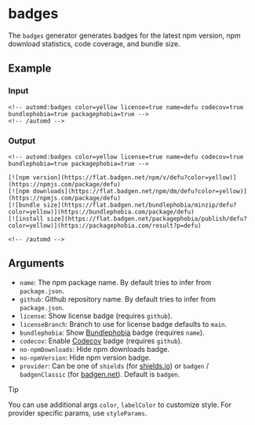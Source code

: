 # badges

The `badges` generator generates badges for the latest npm version, npm download statistics, code coverage, and bundle size.

<!-- automd:example generator=badges color=yellow license name=defu codecov bundlephobia packagephobia -->

## Example

### Input

    <!-- automd:badges color=yellow license=true name=defu codecov=true bundlephobia=true packagephobia=true -->
    <!-- /automd -->

### Output

    <!-- automd:badges color=yellow license=true name=defu codecov=true bundlephobia=true packagephobia=true -->
    
    [![npm version](https://flat.badgen.net/npm/v/defu?color=yellow)](https://npmjs.com/package/defu)
    [![npm downloads](https://flat.badgen.net/npm/dm/defu?color=yellow)](https://npmjs.com/package/defu)
    [![bundle size](https://flat.badgen.net/bundlephobia/minzip/defu?color=yellow)](https://bundlephobia.com/package/defu)
    [![install size](https://flat.badgen.net/packagephobia/publish/defu?color=yellow)](https://packagephobia.com/result?p=defu)
    
    <!-- /automd -->

<!-- /automd -->

## Arguments

- `name`: The npm package name. By default tries to infer from `package.json`.
- `github`: Github repository name. By default tries to infer from `package.json`.
- `license`: Show license badge (requires `github`).
- `licenseBranch`: Branch to use for license badge defaults to `main`.
- `bundlephobia`: Show [Bundlephobia](https://bundlephobia.com/) badge (requires `name`).
- `codecov`: Enable [Codecov](https://codecov.io) badge (requires `github`).
- `no-npmDownloads`: Hide npm downloads badge.
- `no-npmVersion`: Hide npm version badge.
- `provider`: Can be one of `shields` (for [shields.io](https://shields.io/)) or `badgen` / `badgenClassic` (for [badgen.net](https://badgen.net/)). Default is `badgen`.

> [!TIP]
> You can use additional args `color`, `labelColor` to customize style. For provider specific params, use `styleParams`.
